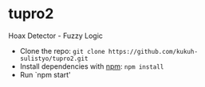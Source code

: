 # tupro2
Hoax Detector - Fuzzy Logic
- Clone the repo: `git clone https://github.com/kukuh-sulistyo/tupro2.git`
- Install dependencies with [npm](https://www.npmjs.com/): `npm install`
- Run `npm start'
